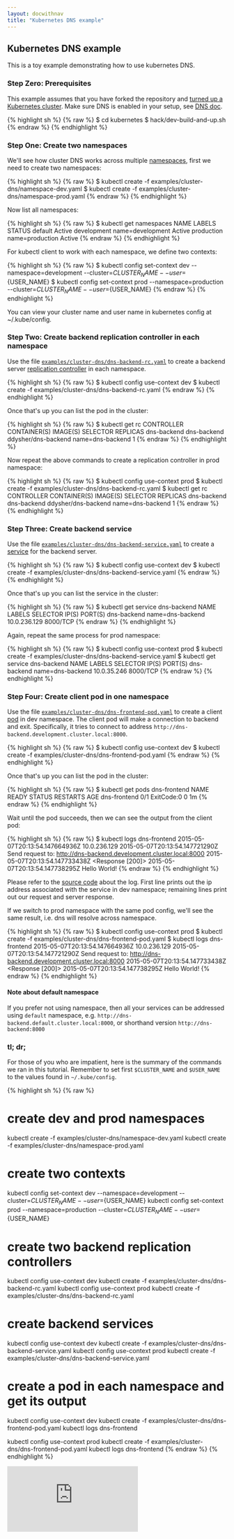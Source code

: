 ```yaml
---
layout: docwithnav
title: "Kubernetes DNS example"
---
```

<!-- BEGIN MUNGE: UNVERSIONED_WARNING -->


<!-- END MUNGE: UNVERSIONED_WARNING -->

## Kubernetes DNS example

This is a toy example demonstrating how to use kubernetes DNS.

### Step Zero: Prerequisites

This example assumes that you have forked the repository and [turned up a Kubernetes cluster](../../docs/getting-started-guides/). Make sure DNS is enabled in your setup, see [DNS doc](https://releases.k8s.io/v1.0.6/cluster/addons/dns).

{% highlight sh %}
{% raw %}
$ cd kubernetes
$ hack/dev-build-and-up.sh
{% endraw %}
{% endhighlight %}

### Step One: Create two namespaces

We'll see how cluster DNS works across multiple [namespaces](../../docs/user-guide/namespaces.html), first we need to create two namespaces:

{% highlight sh %}
{% raw %}
$ kubectl create -f examples/cluster-dns/namespace-dev.yaml
$ kubectl create -f examples/cluster-dns/namespace-prod.yaml
{% endraw %}
{% endhighlight %}

Now list all namespaces:

{% highlight sh %}
{% raw %}
$ kubectl get namespaces
NAME          LABELS             STATUS
default       <none>             Active
development   name=development   Active
production    name=production    Active
{% endraw %}
{% endhighlight %}

For kubectl client to work with each namespace, we define two contexts:

{% highlight sh %}
{% raw %}
$ kubectl config set-context dev --namespace=development --cluster=${CLUSTER_NAME} --user=${USER_NAME}
$ kubectl config set-context prod --namespace=production --cluster=${CLUSTER_NAME} --user=${USER_NAME}
{% endraw %}
{% endhighlight %}

You can view your cluster name and user name in kubernetes config at ~/.kube/config.

### Step Two: Create backend replication controller in each namespace

Use the file [`examples/cluster-dns/dns-backend-rc.yaml`](dns-backend-rc.yaml) to create a backend server [replication controller](../../docs/user-guide/replication-controller.html) in each namespace.

{% highlight sh %}
{% raw %}
$ kubectl config use-context dev
$ kubectl create -f examples/cluster-dns/dns-backend-rc.yaml
{% endraw %}
{% endhighlight %}

Once that's up you can list the pod in the cluster:

{% highlight sh %}
{% raw %}
$ kubectl get rc
CONTROLLER    CONTAINER(S)   IMAGE(S)              SELECTOR           REPLICAS
dns-backend   dns-backend    ddysher/dns-backend   name=dns-backend   1
{% endraw %}
{% endhighlight %}

Now repeat the above commands to create a replication controller in prod namespace:

{% highlight sh %}
{% raw %}
$ kubectl config use-context prod
$ kubectl create -f examples/cluster-dns/dns-backend-rc.yaml
$ kubectl get rc
CONTROLLER    CONTAINER(S)   IMAGE(S)              SELECTOR           REPLICAS
dns-backend   dns-backend    ddysher/dns-backend   name=dns-backend   1
{% endraw %}
{% endhighlight %}

### Step Three: Create backend service

Use the file [`examples/cluster-dns/dns-backend-service.yaml`](dns-backend-service.yaml) to create
a [service](../../docs/user-guide/services.html) for the backend server.

{% highlight sh %}
{% raw %}
$ kubectl config use-context dev
$ kubectl create -f examples/cluster-dns/dns-backend-service.yaml
{% endraw %}
{% endhighlight %}

Once that's up you can list the service in the cluster:

{% highlight sh %}
{% raw %}
$ kubectl get service dns-backend
NAME          LABELS    SELECTOR           IP(S)          PORT(S)
dns-backend   <none>    name=dns-backend   10.0.236.129   8000/TCP
{% endraw %}
{% endhighlight %}

Again, repeat the same process for prod namespace:

{% highlight sh %}
{% raw %}
$ kubectl config use-context prod
$ kubectl create -f examples/cluster-dns/dns-backend-service.yaml
$ kubectl get service dns-backend
NAME          LABELS    SELECTOR           IP(S)         PORT(S)
dns-backend   <none>    name=dns-backend   10.0.35.246   8000/TCP
{% endraw %}
{% endhighlight %}

### Step Four: Create client pod in one namespace

Use the file [`examples/cluster-dns/dns-frontend-pod.yaml`](dns-frontend-pod.yaml) to create a client [pod](../../docs/user-guide/pods.html) in dev namespace. The client pod will make a connection to backend and exit. Specifically, it tries to connect to address `http://dns-backend.development.cluster.local:8000`.

{% highlight sh %}
{% raw %}
$ kubectl config use-context dev
$ kubectl create -f examples/cluster-dns/dns-frontend-pod.yaml
{% endraw %}
{% endhighlight %}

Once that's up you can list the pod in the cluster:

{% highlight sh %}
{% raw %}
$ kubectl get pods dns-frontend
NAME           READY     STATUS       RESTARTS   AGE
dns-frontend   0/1       ExitCode:0   0          1m
{% endraw %}
{% endhighlight %}

Wait until the pod succeeds, then we can see the output from the client pod:

{% highlight sh %}
{% raw %}
$ kubectl logs dns-frontend
2015-05-07T20:13:54.147664936Z 10.0.236.129
2015-05-07T20:13:54.147721290Z Send request to: http://dns-backend.development.cluster.local:8000
2015-05-07T20:13:54.147733438Z <Response [200]>
2015-05-07T20:13:54.147738295Z Hello World!
{% endraw %}
{% endhighlight %}

Please refer to the [source code](images/frontend/client.py) about the log. First line prints out the ip address associated with the service in dev namespace; remaining lines print out our request and server response.

If we switch to prod namespace with the same pod config, we'll see the same result, i.e. dns will resolve across namespace.

{% highlight sh %}
{% raw %}
$ kubectl config use-context prod
$ kubectl create -f examples/cluster-dns/dns-frontend-pod.yaml
$ kubectl logs dns-frontend
2015-05-07T20:13:54.147664936Z 10.0.236.129
2015-05-07T20:13:54.147721290Z Send request to: http://dns-backend.development.cluster.local:8000
2015-05-07T20:13:54.147733438Z <Response [200]>
2015-05-07T20:13:54.147738295Z Hello World!
{% endraw %}
{% endhighlight %}


#### Note about default namespace

If you prefer not using namespace, then all your services can be addressed using `default` namespace, e.g. `http://dns-backend.default.cluster.local:8000`, or shorthand version `http://dns-backend:8000`


### tl; dr;

For those of you who are impatient, here is the summary of the commands we ran in this tutorial. Remember to set first `$CLUSTER_NAME` and `$USER_NAME` to the values found in `~/.kube/config`.

{% highlight sh %}
{% raw %}
# create dev and prod namespaces
kubectl create -f examples/cluster-dns/namespace-dev.yaml
kubectl create -f examples/cluster-dns/namespace-prod.yaml

# create two contexts
kubectl config set-context dev --namespace=development --cluster=${CLUSTER_NAME} --user=${USER_NAME}
kubectl config set-context prod --namespace=production --cluster=${CLUSTER_NAME} --user=${USER_NAME}

# create two backend replication controllers
kubectl config use-context dev
kubectl create -f examples/cluster-dns/dns-backend-rc.yaml
kubectl config use-context prod
kubectl create -f examples/cluster-dns/dns-backend-rc.yaml

# create backend services
kubectl config use-context dev
kubectl create -f examples/cluster-dns/dns-backend-service.yaml
kubectl config use-context prod
kubectl create -f examples/cluster-dns/dns-backend-service.yaml

# create a pod in each namespace and get its output
kubectl config use-context dev
kubectl create -f examples/cluster-dns/dns-frontend-pod.yaml
kubectl logs dns-frontend

kubectl config use-context prod
kubectl create -f examples/cluster-dns/dns-frontend-pod.yaml
kubectl logs dns-frontend
{% endraw %}
{% endhighlight %}


<!-- BEGIN MUNGE: IS_VERSIONED -->
<!-- TAG IS_VERSIONED -->
<!-- END MUNGE: IS_VERSIONED -->


<!-- BEGIN MUNGE: GENERATED_ANALYTICS -->
[![Analytics](https://kubernetes-site.appspot.com/UA-36037335-10/GitHub/examples/cluster-dns/README.md?pixel)]()
<!-- END MUNGE: GENERATED_ANALYTICS -->

